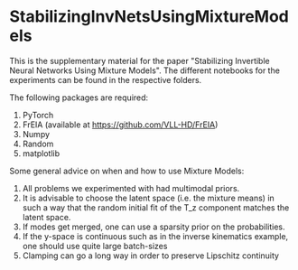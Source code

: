 # StabilizingInvNetsUsingMixtureModels

This is the supplementary material for the paper "Stabilizing Invertible Neural Networks Using Mixture Models". The different notebooks for the experiments can be found in the respective folders. 

The following packages are required: 

1) PyTorch
2) FrEIA (available at https://github.com/VLL-HD/FrEIA) 
3) Numpy
4) Random
5) matplotlib

Some general advice on when and how to use Mixture Models:

1) All problems we experimented with had multimodal priors.
2) It is advisable to choose the latent space (i.e. the mixture means) in such a way that the random initial fit of the T_z component matches the latent space.
3) If modes get merged, one can use a sparsity prior on the probabilities.
4) If the y-space is continuous such as in the inverse kinematics example, one should use quite large batch-sizes
5) Clamping can go a long way in order to preserve Lipschitz continuity

